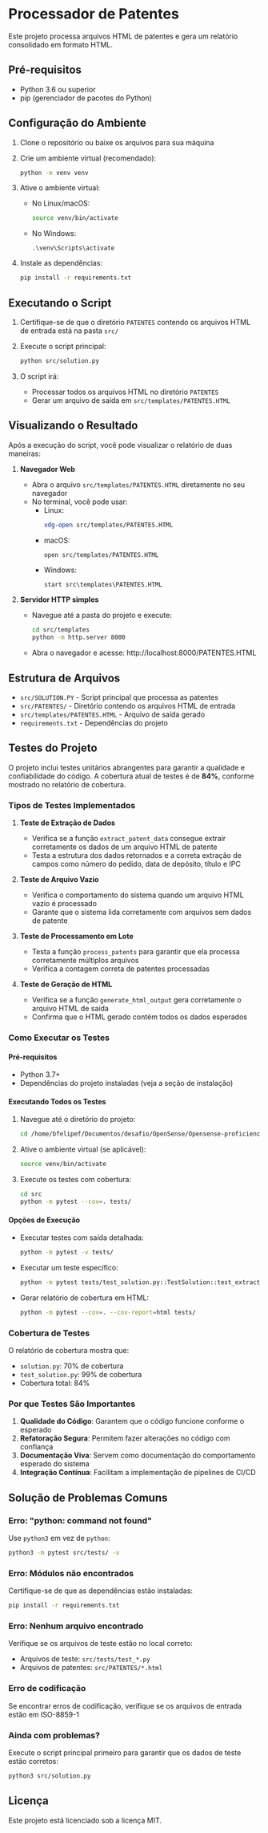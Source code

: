 # Processador de Patentes

Este projeto processa arquivos HTML de patentes e gera um relatório consolidado em formato HTML.

## Pré-requisitos

- Python 3.6 ou superior
- pip (gerenciador de pacotes do Python)

## Configuração do Ambiente

1. Clone o repositório ou baixe os arquivos para sua máquina

2. Crie um ambiente virtual (recomendado):
   ```bash
   python -m venv venv
   ```

3. Ative o ambiente virtual:
   - No Linux/macOS:
     ```bash
     source venv/bin/activate
     ```
   - No Windows:
     ```
     .\venv\Scripts\activate
     ```

4. Instale as dependências:
   ```bash
   pip install -r requirements.txt
   ```

## Executando o Script

1. Certifique-se de que o diretório `PATENTES` contendo os arquivos HTML de entrada está na pasta `src/`

2. Execute o script principal:
   ```bash
   python src/solution.py
   ```

3. O script irá:
   - Processar todos os arquivos HTML no diretório `PATENTES`
   - Gerar um arquivo de saída em `src/templates/PATENTES.HTML`

## Visualizando o Resultado

Após a execução do script, você pode visualizar o relatório de duas maneiras:

1. **Navegador Web**
   - Abra o arquivo `src/templates/PATENTES.HTML` diretamente no seu navegador
   - No terminal, você pode usar:
     - Linux:
       ```bash
       xdg-open src/templates/PATENTES.HTML
       ```
     - macOS:
       ```bash
       open src/templates/PATENTES.HTML
       ```
     - Windows:
       ```
       start src\templates\PATENTES.HTML
       ```

2. **Servidor HTTP simples**
   - Navegue até a pasta do projeto e execute:
     ```bash
     cd src/templates
     python -m http.server 8000
     ```
   - Abra o navegador e acesse: http://localhost:8000/PATENTES.HTML

## Estrutura de Arquivos

- `src/SOLUTION.PY` - Script principal que processa as patentes
- `src/PATENTES/` - Diretório contendo os arquivos HTML de entrada
- `src/templates/PATENTES.HTML` - Arquivo de saída gerado
- `requirements.txt` - Dependências do projeto

## Testes do Projeto

O projeto inclui testes unitários abrangentes para garantir a qualidade e confiabilidade do código. A cobertura atual de testes é de **84%**, conforme mostrado no relatório de cobertura.

### Tipos de Testes Implementados

1. **Teste de Extração de Dados**
   - Verifica se a função `extract_patent_data` consegue extrair corretamente os dados de um arquivo HTML de patente
   - Testa a estrutura dos dados retornados e a correta extração de campos como número do pedido, data de depósito, título e IPC

2. **Teste de Arquivo Vazio**
   - Verifica o comportamento do sistema quando um arquivo HTML vazio é processado
   - Garante que o sistema lida corretamente com arquivos sem dados de patente

3. **Teste de Processamento em Lote**
   - Testa a função `process_patents` para garantir que ela processa corretamente múltiplos arquivos
   - Verifica a contagem correta de patentes processadas

4. **Teste de Geração de HTML**
   - Verifica se a função `generate_html_output` gera corretamente o arquivo HTML de saída
   - Confirma que o HTML gerado contém todos os dados esperados

### Como Executar os Testes

#### Pré-requisitos
- Python 3.7+
- Dependências do projeto instaladas (veja a seção de instalação)

#### Executando Todos os Testes

1. Navegue até o diretório do projeto:
   ```bash
   cd /home/bfelipef/Documentos/desafio/OpenSense/Opensense-proficiency-PATENTES
   ```

2. Ative o ambiente virtual (se aplicável):
   ```bash
   source venv/bin/activate
   ```

3. Execute os testes com cobertura:
   ```bash
   cd src
   python -m pytest --cov=. tests/
   ```

#### Opções de Execução

- Executar testes com saída detalhada:
  ```bash
  python -m pytest -v tests/
  ```

- Executar um teste específico:
  ```bash
  python -m pytest tests/test_solution.py::TestSolution::test_extract_patent_data_success -v
  ```

- Gerar relatório de cobertura em HTML:
  ```bash
  python -m pytest --cov=. --cov-report=html tests/
  ```

### Cobertura de Testes

O relatório de cobertura mostra que:
- `solution.py`: 70% de cobertura
- `test_solution.py`: 99% de cobertura
- Cobertura total: 84%

### Por que Testes São Importantes

1. **Qualidade do Código**: Garantem que o código funcione conforme o esperado
2. **Refatoração Segura**: Permitem fazer alterações no código com confiança
3. **Documentação Viva**: Servem como documentação do comportamento esperado do sistema
4. **Integração Contínua**: Facilitam a implementação de pipelines de CI/CD

## Solução de Problemas Comuns

### Erro: "python: command not found"
Use `python3` em vez de `python`:
```bash
python3 -m pytest src/tests/ -v
```

### Erro: Módulos não encontrados
Certifique-se de que as dependências estão instaladas:
```bash
pip install -r requirements.txt
```

### Erro: Nenhum arquivo encontrado
Verifique se os arquivos de teste estão no local correto:
- Arquivos de teste: `src/tests/test_*.py`
- Arquivos de patentes: `src/PATENTES/*.html`

### Erro de codificação
Se encontrar erros de codificação, verifique se os arquivos de entrada estão em ISO-8859-1

### Ainda com problemas?
Execute o script principal primeiro para garantir que os dados de teste estão corretos:
```bash
python3 src/solution.py
```

## Licença

Este projeto está licenciado sob a licença MIT.
